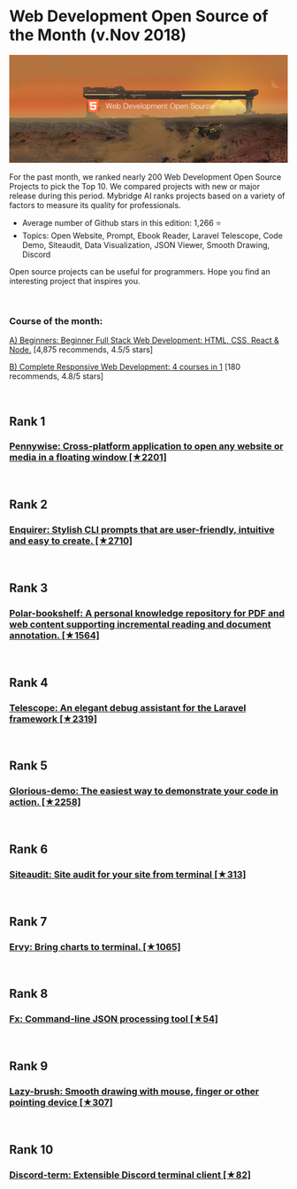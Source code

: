 # Web Development Open Source of the Month (v.Nov 2018)

<img src="Opensource-Nov-WebDev.png" width="800" alt="Mybridge"></a>

For the past month, we ranked nearly 200 Web Development Open Source Projects to pick the Top 10. 
We compared projects with new or major release during this period. Mybridge AI ranks projects based on a variety of factors to measure its quality for professionals.

* Average number of Github stars in this edition: 1,266 ⭐️
* Topics: Open Website, Prompt, Ebook Reader, Laravel Telescope, Code Demo, Siteaudit, Data Visualization, JSON Viewer, Smooth Drawing, Discord

Open source projects can be useful for programmers. Hope you find an interesting project that inspires you.

<br>

### Course of the month:

[A) Beginners: Beginner Full Stack Web Development: HTML, CSS, React & Node.](http://bit.ly/2wDtFX1) [4,875 recommends, 4.5/5 stars]

[B) Complete Responsive Web Development: 4 courses in 1](http://bit.ly/2RGvpXt) [180 recommends, 4.8/5 stars]

<br>

## Rank 1
### [Pennywise: Cross-platform application to open any website or media in a floating window [★2201]](https://github.com/kamranahmedse/pennywise?utm_source=mybridge&utm_medium=blog&utm_campaign=read_more)


<br>

## Rank 2
### [Enquirer: Stylish CLI prompts that are user-friendly, intuitive and easy to create. [★2710]](https://github.com/enquirer/enquirer?utm_source=mybridge&utm_medium=blog&utm_campaign=read_more)


<br>

## Rank 3
### [Polar-bookshelf: A personal knowledge repository for PDF and web content supporting incremental reading and document annotation. [★1564]](https://github.com/burtonator/polar-bookshelf?utm_source=mybridge&utm_medium=blog&utm_campaign=read_more)


<br>

## Rank 4
### [Telescope: An elegant debug assistant for the Laravel framework [★2319]](https://github.com/laravel/telescope?utm_source=mybridge&utm_medium=blog&utm_campaign=read_more)


<br>

## Rank 5
### [Glorious-demo: The easiest way to demonstrate your code in action. [★2258]](https://github.com/glorious-codes/glorious-demo?utm_source=mybridge&utm_medium=blog&utm_campaign=read_more)


<br>

## Rank 6
### [Siteaudit: Site audit for your site from terminal [★313]](https://github.com/thecreazy/siteaudit?utm_source=mybridge&utm_medium=blog&utm_campaign=read_more)


<br>

## Rank 7
### [Ervy: Bring charts to terminal. [★1065]](https://github.com/chunqiuyiyu/ervy?utm_source=mybridge&utm_medium=blog&utm_campaign=read_more)


<br>

## Rank 8
### [Fx: Command-line JSON processing tool  [★54]](https://github.com/antonmedv/fx?utm_source=mybridge&utm_medium=blog&utm_campaign=read_more)


<br>

## Rank 9
### [Lazy-brush: Smooth drawing with mouse, finger or other pointing device [★307]](https://github.com/dulnan/lazy-brush?utm_source=mybridge&utm_medium=blog&utm_campaign=read_more)


<br>

## Rank 10
### [Discord-term: Extensible Discord terminal client [★82]](https://github.com/cloudrex/discord-term?utm_source=mybridge&utm_medium=blog&utm_campaign=read_more)

